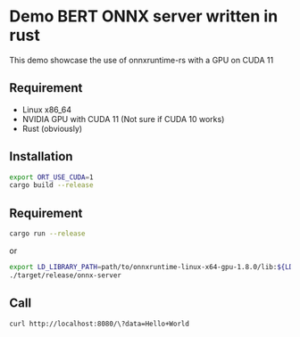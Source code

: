 # Demo BERT ONNX server written in rust

This demo showcase the use of onnxruntime-rs with a GPU on CUDA 11

## Requirement

- Linux x86_64
- NVIDIA GPU with CUDA 11 (Not sure if CUDA 10 works)
- Rust (obviously)

## Installation

```bash
export ORT_USE_CUDA=1
cargo build --release
```

## Requirement

```bash
cargo run --release
```

or

```bash
export LD_LIBRARY_PATH=path/to/onnxruntime-linux-x64-gpu-1.8.0/lib:${LD_LIBRARY_PATH}
./target/release/onnx-server
```

## Call

```bash
curl http://localhost:8080/\?data=Hello+World
```
